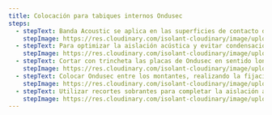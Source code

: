 ```yaml
---
title: Colocación para tabiques internos Ondusec
steps:
  - stepText: Banda Acoustic se aplica en las superficies de contacto de montantes y soleras con cualquier estructura.
    stepImage: https://res.cloudinary.com/isolant-cloudinary/image/upload/f_auto,q_auto:good/website-2021/instructions/colocacion-para-tabiques-internos/isolant-aislantes-linea-construccion-en-seco-paso-a-paso-colocacion-para-tabiques-internos-1.jpg
  - stepText: Para optimizar la aislación acústica y evitar condensaciones por diferencia de temperaturas, aplicar sobre los laterales de los montantes que estarán en contacto con las placas internas o externas de terminación.
    stepImage: https://res.cloudinary.com/isolant-cloudinary/image/upload/f_auto,q_auto:good/website-2021/instructions/colocacion-para-tabiques-internos/isolant-aislantes-linea-construccion-en-seco-paso-a-paso-colocacion-para-tabiques-internos-2.jpg
  - stepText: Cortar con trincheta las placas de Ondusec en sentido longitudinal, según la separación entre montantes.
    stepImage: https://res.cloudinary.com/isolant-cloudinary/image/upload/f_auto,q_auto:good/website-2021/instructions/colocacion-para-tabiques-internos/isolant-aislantes-linea-construccion-en-seco-paso-a-paso-colocacion-para-tabiques-internos-3.jpg
  - stepText: Colocar Ondusec entre los montantes, realizando la fijación doblando las pestañas de los mismos o a presión.
    stepImage: https://res.cloudinary.com/isolant-cloudinary/image/upload/f_auto,q_auto:good/website-2021/instructions/colocacion-para-tabiques-internos/isolant-aislantes-linea-construccion-en-seco-paso-a-paso-colocacion-para-tabiques-internos-4.jpg
  - stepText: Utilizar recortes sobrantes para completar la aislación acústica del tabique.
    stepImage: https://res.cloudinary.com/isolant-cloudinary/image/upload/f_auto,q_auto:good/website-2021/instructions/colocacion-para-tabiques-internos/isolant-aislantes-linea-construccion-en-seco-paso-a-paso-colocacion-para-tabiques-internos-5.jpg
---
```

